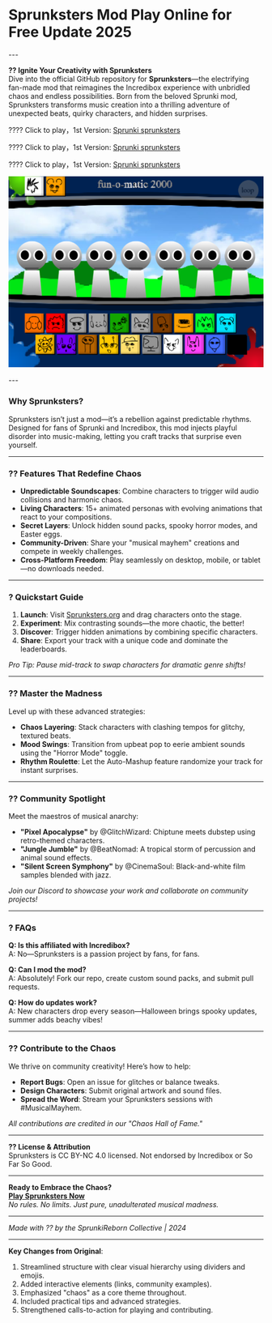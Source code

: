 <h1>Sprunksters Mod Play Online for Free Update 2025</h1>
---

**?? Ignite Your Creativity with Sprunksters**  
Dive into the official GitHub repository for **Sprunksters**—the electrifying fan-made mod that reimagines the Incredibox experience with unbridled chaos and endless possibilities. Born from the beloved Sprunki mod, Sprunksters transforms music creation into a thrilling adventure of unexpected beats, quirky characters, and hidden surprises.  

<p dir="auto">???? Click to play，1st Version: <a href="https://sprunki1996.com/sprunksters" title="Sprunki sprunksters" rel="nofollow">Sprunki sprunksters</a></p>
<p dir="auto">???? Click to play，1st Version: <a href="https://sprunki1996.com/sprunksters" title="Sprunki sprunksters" rel="nofollow">Sprunki sprunksters</a></p>
<p dir="auto">???? Click to play，1st Version: <a href="https://sprunki1996.com/sprunksters" title="Sprunki sprunksters" rel="nofollow">Sprunki sprunksters</a></p>
<p dir="auto"><a target="_blank" rel="noopener noreferrer nofollow" href="https://raw.githubusercontent.com/sprunkiscrunkly/sprunki-1996/refs/heads/main/sprunki-1996.png"><img src="https://raw.githubusercontent.com/sprunkiscrunkly/sprunki-1996/refs/heads/main/sprunki-1996.png" alt="Sprunki 1996" title="Sprunki 1996" style="max-width: 100%;"></a></p>
---

### **Why Sprunksters?**  
Sprunksters isn’t just a mod—it’s a rebellion against predictable rhythms. Designed for fans of Sprunki and Incredibox, this mod injects playful disorder into music-making, letting you craft tracks that surprise even yourself.  

---

### **?? Features That Redefine Chaos**  
- **Unpredictable Soundscapes**: Combine characters to trigger wild audio collisions and harmonic chaos.  
- **Living Characters**: 15+ animated personas with evolving animations that react to your compositions.  
- **Secret Layers**: Unlock hidden sound packs, spooky horror modes, and Easter eggs.  
- **Community-Driven**: Share your "musical mayhem" creations and compete in weekly challenges.  
- **Cross-Platform Freedom**: Play seamlessly on desktop, mobile, or tablet—no downloads needed.  

---

### **? Quickstart Guide**  
1. **Launch**: Visit [Sprunksters.org](https://sprunki1996.com/sprunksters) and drag characters onto the stage.  
2. **Experiment**: Mix contrasting sounds—the more chaotic, the better!  
3. **Discover**: Trigger hidden animations by combining specific characters.  
4. **Share**: Export your track with a unique code and dominate the leaderboards.  

*Pro Tip: Pause mid-track to swap characters for dramatic genre shifts!*  

---

### **?? Master the Madness**  
Level up with these advanced strategies:  
- **Chaos Layering**: Stack characters with clashing tempos for glitchy, textured beats.  
- **Mood Swings**: Transition from upbeat pop to eerie ambient sounds using the "Horror Mode" toggle.  
- **Rhythm Roulette**: Let the Auto-Mashup feature randomize your track for instant surprises.  

---

### **?? Community Spotlight**  
Meet the maestros of musical anarchy:  
- **"Pixel Apocalypse"** by @GlitchWizard: Chiptune meets dubstep using retro-themed characters.  
- **"Jungle Jumble"** by @BeatNomad: A tropical storm of percussion and animal sound effects.  
- **"Silent Screen Symphony"** by @CinemaSoul: Black-and-white film samples blended with jazz.  

*Join our Discord to showcase your work and collaborate on community projects!*  

---

### **? FAQs**  
**Q: Is this affiliated with Incredibox?**  
A: No—Sprunksters is a passion project by fans, for fans.  

**Q: Can I mod the mod?**  
A: Absolutely! Fork our repo, create custom sound packs, and submit pull requests.  

**Q: How do updates work?**  
A: New characters drop every season—Halloween brings spooky updates, summer adds beachy vibes!  

---

### **?? Contribute to the Chaos**  
We thrive on community creativity! Here’s how to help:  
- **Report Bugs**: Open an issue for glitches or balance tweaks.  
- **Design Characters**: Submit original artwork and sound files.  
- **Spread the Word**: Stream your Sprunksters sessions with #MusicalMayhem.  

*All contributions are credited in our "Chaos Hall of Fame."*  

---

**?? License & Attribution**  
Sprunksters is CC BY-NC 4.0 licensed. Not endorsed by Incredibox or So Far So Good.  

---

**Ready to Embrace the Chaos?**  
**[Play Sprunksters Now](https://sprunki1996.com/sprunksters)**  
*No rules. No limits. Just pure, unadulterated musical madness.*  

---  
*Made with ?? by the SprunkiReborn Collective | 2024*  

---

**Key Changes from Original**:  
1. Streamlined structure with clear visual hierarchy using dividers and emojis.  
2. Added interactive elements (links, community examples).  
3. Emphasized "chaos" as a core theme throughout.  
4. Included practical tips and advanced strategies.  
5. Strengthened calls-to-action for playing and contributing.
